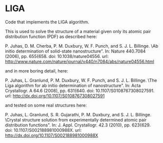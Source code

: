 # LIGA

Code that implements the LIGA algorithm.

This is used to solve the structure of a material given only its atomic pair distribution function (PDF) as described here:

P. Juhas, D. M. Cherba, P. M. Duxbury, W. F. Punch, and S. J. L. Billinge. \Ab initio
determination of solid-state nanostructure". In: Nature 440.7084 (2006), pp. 655{658. doi:
10.1038/nature04556. url:
http://www.nature.com/nature/journal/v440/n7084/abs/nature04556.html

and in more boring detail, here:

P. Juhas, L. Granlund, P. M. Duxbury, W. F. Punch, and S. J. L. Billinge. \The Liga algorithm
for ab initio determination of nanostructure". In: Acta Crystallogr. A 64.6 (2008), pp. 631{640.
doi: 10.1107/S0108767308027591. url: http://dx.doi.org/10.1107/S0108767308027591

and tested on some real structures here:

P. Juhas, L. Granlund, S. R. Gujarathi, P. M. Duxbury, and S. J. L. Billinge. \Crystal structure
solution from experimentally determined atomic pair distribution functions". In: J. Appl.
Crystallogr. 42.3 (2010), pp. 623{629. doi: 10.1107/S002188981000988X. url:
http://dx.doi.org/10.1107/S002188981000988X
